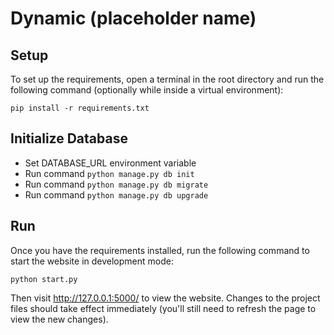 # Dynamic (placeholder name)

## Setup

To set up the requirements, open a terminal in the root directory and
run the following command (optionally while inside a virtual environment):

```pip install -r requirements.txt```


## Initialize Database

* Set DATABASE_URL environment variable
* Run command `python manage.py db init`
* Run command `python manage.py db migrate`
* Run command `python manage.py db upgrade`


## Run

Once you have the requirements installed, run the following command to start the website in development mode:

```python start.py```

Then visit http://127.0.0.1:5000/ to view the website. Changes to the project files should take effect immediately 
(you'll still need to refresh the page to view the new changes).
